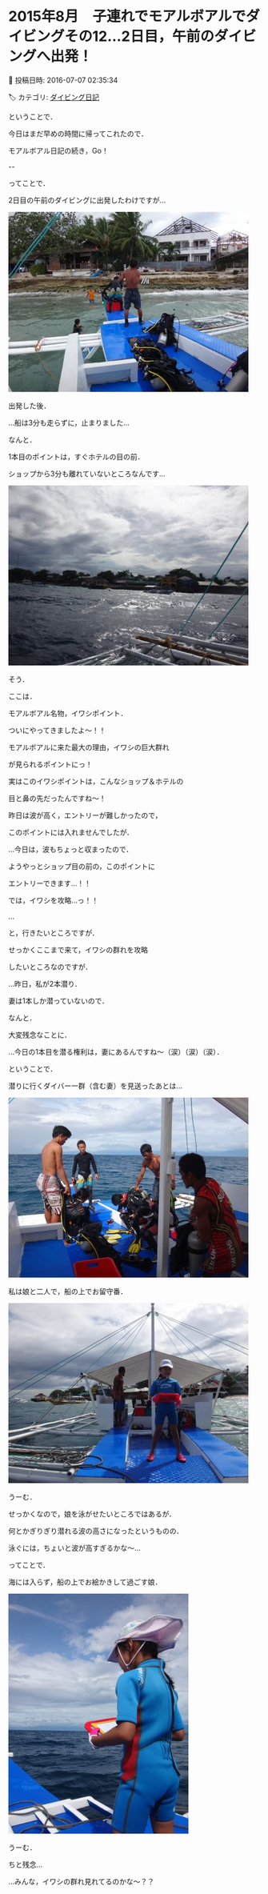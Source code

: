 # 2015年8月　子連れでモアルボアルでダイビングその12…2日目，午前のダイビングへ出発！

📅 投稿日時: 2016-07-07 02:35:34

🏷️ カテゴリ: [ダイビング日記](ce3a7a8d424d112fce83ee85c81a0e344.md)

ということで．


今日はまだ早めの時間に帰ってこれたので．


モアルボアル日記の続き，Go！





--


ってことで．


2日目の午前のダイビングに出発したわけですが…




![69a74fccee4f341ace87ec49be794f17.jpg](images/69a74fccee4f341ace87ec49be794f17.jpg)




出発した後．


…船は3分も走らずに，止まりました…





なんと．


1本目のポイントは，すぐホテルの目の前．


ショップから3分も離れていないところなんです…




![a8612149f85ce17c49a3b07ef8a25d6c.jpg](images/a8612149f85ce17c49a3b07ef8a25d6c.jpg)




そう．


ここは．


モアルボアル名物，イワシポイント．


ついにやってきましたよ～！！


モアルボアルに来た最大の理由，イワシの巨大群れ


が見られるポイントにっ！


実はこのイワシポイントは，こんなショップ＆ホテルの


目と鼻の先だったんですね～！





昨日は波が高く，エントリーが難しかったので，


このポイントには入れませんでしたが．


…今日は，波もちょっと収まったので．


ようやっとショップ目の前の，このポイントに


エントリーできます…！！





では，イワシを攻略…っ！！


…


と，行きたいところですが．


せっかくここまで来て，イワシの群れを攻略


したいところなのですが．





…昨日，私が2本潜り．


妻は1本しか潜っていないので．





なんと．


大変残念なことに．


…今日の1本目を潜る権利は，妻にあるんですね～（涙）（涙）（涙）．





ということで．


潜りに行くダイバー一群（含む妻）を見送ったあとは…




![bb2802191b92fd8088cf44f95dfab5ea.jpg](images/bb2802191b92fd8088cf44f95dfab5ea.jpg)




私は娘と二人で，船の上でお留守番．




![a205fde6455ba1ad9957227336ad11ac.jpg](images/a205fde6455ba1ad9957227336ad11ac.jpg)




うーむ．


せっかくなので，娘を泳がせたいところではあるが．


何とかぎりぎり潜れる波の高さになったというものの．


泳ぐには，ちょいと波が高すぎるかな～…





ってことで．


海には入らず，船の上でお絵かきして過ごす娘．




![24d3a658b27b289bfeda3b78fd8c7d10.jpg](images/24d3a658b27b289bfeda3b78fd8c7d10.jpg)




うーむ．


ちと残念…





…みんな，イワシの群れ見れてるのかな～？？
